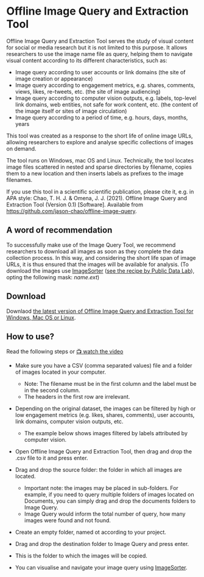 # Offline Image Query and Extraction Tool

Offline Image Query and Extraction Tool serves the study of visual content for social or media research but it is not limited to this purpose. It allows researchers to use the image name file as query, helping them to navigate visual content according to its different characteristics, such as:

* Image query according to user accounts or link domains (the site of image creation or appearance) 
* Image query according to engagement metrics, e.g. shares, comments, views, likes, re-tweets, etc. (the site of image audiencing)
* Image query according to computer vision outputs, e.g. labels, top-level link domains, web entities, not safe for work content, etc. (the content of the image itself or sites of image circulation)
* Image query according to a period of time, e.g. hours, days, months, years

This tool was created as a response to the short life of online image URLs, allowing researchers to explore and analyse specific collections of images on demand. 

The tool runs on Windows, mac OS and Linux.  Technically, the tool locates image files scattered in nested and sparse directories by filename, copies them to a new location and then inserts labels as prefixes to the image filenames.

If you use this tool in a scientific scientific publication, please cite it, e.g. in APA style: Chao, T. H. J. & Omena, J. J.  (2021).  Offline Image Query and Extraction Tool (Version 0.1) [Software]. Available from https://github.com/jason-chao/offline-image-query.

## A word of recommendation

To successfully make use of the Image Query Tool, we recommend researchers to download all images as soon as they complete the data collection process. In this way, and considering the short life span of image URLs, it is thus ensured that the images will be available for analysis. (To download the images use [ImageSorter](https://visual-computing.com/project/imagesorter/) ([see the recipe by Public Data Lab](http://recipes.publicdatalab.org/image_grid_colour.html)), opting the following mask: *name*.*ext*)


## Download

Downlaod [the latest version of Offline Image Query and Extraction Tool for Windows, Mac OS or Linux](https://github.com/jason-chao/offline-image-query/releases/).

## How to use?

Read the following steps or [📺 watch the video](https://youtu.be/jiU0ogLEXKM)

* Make sure you have a CSV (comma separated values) file and a folder of images located in your computer. 
  * Note: The filename must be in the first column and the label must be in the second column.
  * The headers in the first row are irrelevant.

* Depending on the original dataset, the images can be filtered by high or low engagement metrics (e.g. likes, shares, comments), user accounts, link domains, computer vision outputs, etc.
  * The example below shows images filtered by labels attributed by computer vision.

* Open Offline Image Query and Extraction Tool, then drag and drop the .csv file to it and press enter.

* Drag and drop the source folder: the folder in which all images are located.
  * Important note: the images may be placed in sub-folders. For example, if you need to query multiple folders of images located on Documents, you can simply drag and drop the documents folders to Image Query.
  * Image Query would inform the total number of query, how many images were found and not found.

* Create an empty folder, named ot according to your project.

*  Drag and drop the destination folder to Image Query and press enter.
  * This is the folder to which the images will be copied.
  * You can visualise and navigate your image query using [ImageSorter](https://visual-computing.com/project/imagesorter/).






